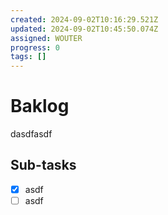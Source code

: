 ```yaml
---
created: 2024-09-02T10:16:29.521Z
updated: 2024-09-02T10:45:50.074Z
assigned: WOUTER
progress: 0
tags: []
---
```


# Baklog

dasdfasdf

## Sub-tasks

- [x] asdf
- [ ] asdf
